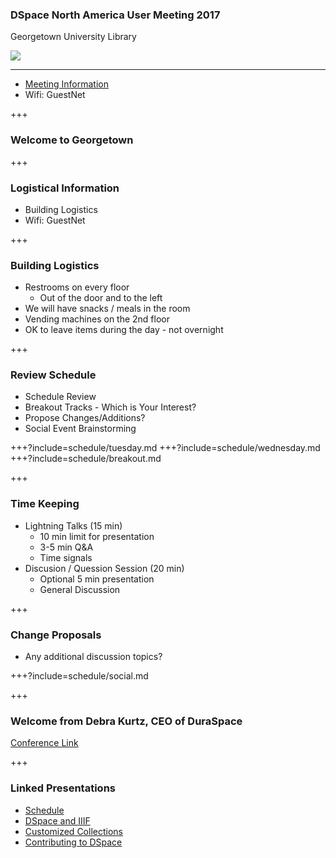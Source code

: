 ### DSpace North America User Meeting 2017 

Georgetown University Library

![](https://www.library.georgetown.edu/sites/default/files/library-logo.png)

<hr/>

* [Meeting Information](https://www.library.georgetown.edu/node/19724) 
* Wifi: GuestNet 

+++

### Welcome to Georgetown

+++

### Logistical Information

* Building Logistics
* Wifi: GuestNet

+++

### Building Logistics

* Restrooms on every floor
  * Out of the door and to the left
* We will have snacks / meals in the room
* Vending machines on the 2nd floor
* OK to leave items during the day - not overnight

+++

### Review Schedule

* Schedule Review
* Breakout Tracks - Which is Your Interest?
* Propose Changes/Additions?
* Social Event Brainstorming 

+++?include=schedule/tuesday.md
+++?include=schedule/wednesday.md
+++?include=schedule/breakout.md

+++

### Time Keeping

* Lightning Talks (15 min) 
  * 10 min limit for presentation
  * 3-5 min Q&A
  * Time signals
* Discusion / Quession Session (20 min)
  * Optional 5 min presentation
  * General Discussion

+++

### Change Proposals

* Any additional discussion topics?

+++?include=schedule/social.md

+++

### Welcome from Debra Kurtz, CEO of DuraSpace

[Conference Link](https://georgetown.zoom.us/j/519298465)

+++

### Linked Presentations
* [Schedule](https://gitpitch.com/terrywbrady/dspaceUserMeeting?p=schedule)
* [DSpace and IIIF](https://gitpitch.com/terrywbrady/dspaceUserMeeting?p=dspaceIIIF)
* [Customized Collections](https://gitpitch.com/terrywbrady/dspaceUserMeeting?p=customizedCollections)
* [Contributing to DSpace](https://gitpitch.com/terrywbrady/dspaceUserMeeting?p=contributingToDSpace)

